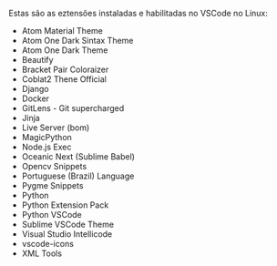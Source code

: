 Estas são as eztensões instaladas e habilitadas no VSCode no Linux:
 - Atom Material Theme
 - Atom One Dark Sintax Theme
 - Atom One Dark Theme
 - Beautify
 - Bracket Pair Coloraizer
 - Coblat2 Thene Official
 - Django
 - Docker
 - GitLens - Git supercharged
 - Jinja
 - Live Server (bom)
 - MagicPython
 - Node.js Exec
 - Oceanic Next (Sublime Babel)
 - Opencv Snippets
 - Portuguese (Brazil) Language
 - Pygme Snippets
 - Python
 - Python Extension Pack
 - Python VSCode
 - Sublime VSCode Theme
 - Visual Studio Intellicode
 - vscode-icons
 - XML Tools